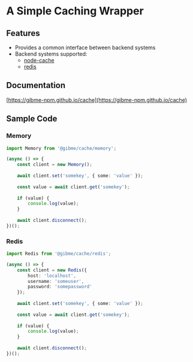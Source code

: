 # A Simple Caching Wrapper

## Features

* Provides a common interface between backend systems
* Backend systems supported:
  * [node-cache](https://npmjs.org/package/node-cache)
  * [redis](https://npmjs.org/package/redis)

## Documentation

[https://gibme-npm.github.io/cache](https://gibme-npm.github.io/cache)

## Sample Code

### Memory

```typescript
import Memory from '@gibme/cache/memory';

(async () => {
    const client = new Memory();
    
    await client.set('somekey', { some: 'value' });
    
    const value = await client.get('somekey');
    
    if (value) {
        console.log(value);
    }
    
    await client.disconnect();
})();
```

### Redis

```typescript
import Redis from '@gibme/cache/redis';

(async () => {
    const client = new Redis({
        host: 'localhost',
        username: 'someuser',
        password: 'somepassword'
    });
    
    await client.set('somekey', { some: 'value' });
    
    const value = await client.get('somekey');
    
    if (value) {
        console.log(value);
    }
    
    await client.disconnect();
})();
```
